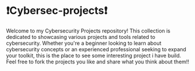 # ❗️Cybersec-projects❗️
Welcome to my Cybersecurity Projects repository! This collection is dedicated to showcasing various projects and tools related to cybersecurity. Whether you're a beginner looking to learn about cybersecurity concepts or an experienced professional seeking to expand your toolkit, this is the place to see some interesting project i have build. Feel free to fork the projects you like and share what you think about them!!
